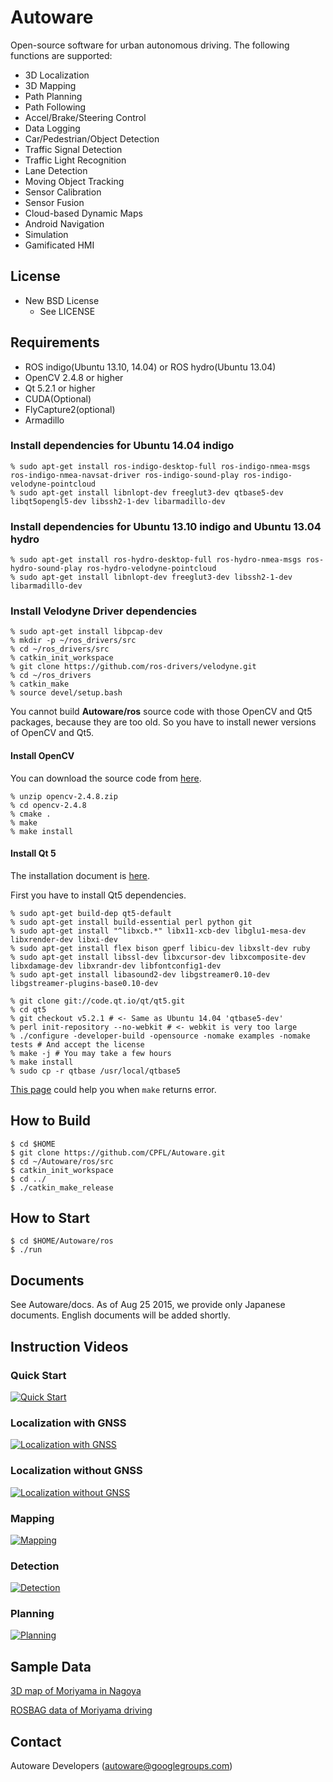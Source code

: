 # Autoware

Open-source software for urban autonomous driving. The following functions are supported:

- 3D Localization
- 3D Mapping
- Path Planning
- Path Following
- Accel/Brake/Steering Control
- Data Logging
- Car/Pedestrian/Object Detection
- Traffic Signal Detection
- Traffic Light Recognition
- Lane Detection
- Moving Object Tracking
- Sensor Calibration
- Sensor Fusion
- Cloud-based Dynamic Maps
- Android Navigation
- Simulation
- Gamificated HMI

## License

* New BSD License
    * See LICENSE

## Requirements

- ROS indigo(Ubuntu 13.10, 14.04) or ROS hydro(Ubuntu 13.04)
- OpenCV 2.4.8 or higher
- Qt 5.2.1 or higher
- CUDA(Optional)
- FlyCapture2(optional)
- Armadillo

### Install dependencies for Ubuntu 14.04 indigo

```
% sudo apt-get install ros-indigo-desktop-full ros-indigo-nmea-msgs ros-indigo-nmea-navsat-driver ros-indigo-sound-play ros-indigo-velodyne-pointcloud
% sudo apt-get install libnlopt-dev freeglut3-dev qtbase5-dev libqt5opengl5-dev libssh2-1-dev libarmadillo-dev
```

### Install dependencies for Ubuntu 13.10 indigo and Ubuntu 13.04 hydro

```
% sudo apt-get install ros-hydro-desktop-full ros-hydro-nmea-msgs ros-hydro-sound-play ros-hydro-velodyne-pointcloud
% sudo apt-get install libnlopt-dev freeglut3-dev libssh2-1-dev libarmadillo-dev
```

### Install Velodyne Driver dependencies 
```
% sudo apt-get install libpcap-dev
% mkdir -p ~/ros_drivers/src
% cd ~/ros_drivers/src 
% catkin_init_workspace
% git clone https://github.com/ros-drivers/velodyne.git
% cd ~/ros_drivers 
% catkin_make
% source devel/setup.bash
```

You cannot build **Autoware/ros** source code with those OpenCV and Qt5 packages,
because they are too old. So you have to install newer versions of OpenCV and Qt5.

#### Install OpenCV

You can download the source code from [here](http://sourceforge.net/projects/opencvlibrary/).

```
% unzip opencv-2.4.8.zip
% cd opencv-2.4.8
% cmake .
% make
% make install
```

#### Install Qt 5

The installation document is [here](http://qt-project.org/wiki/Building_Qt_5_from_Git).

First you have to install Qt5 dependencies.

```
% sudo apt-get build-dep qt5-default
% sudo apt-get install build-essential perl python git
% sudo apt-get install "^libxcb.*" libx11-xcb-dev libglu1-mesa-dev libxrender-dev libxi-dev
% sudo apt-get install flex bison gperf libicu-dev libxslt-dev ruby
% sudo apt-get install libssl-dev libxcursor-dev libxcomposite-dev libxdamage-dev libxrandr-dev libfontconfig1-dev
% sudo apt-get install libasound2-dev libgstreamer0.10-dev libgstreamer-plugins-base0.10-dev
```

```
% git clone git://code.qt.io/qt/qt5.git
% cd qt5
% git checkout v5.2.1 # <- Same as Ubuntu 14.04 'qtbase5-dev'
% perl init-repository --no-webkit # <- webkit is very too large
% ./configure -developer-build -opensource -nomake examples -nomake tests # And accept the license 
% make -j # You may take a few hours
% make install
% sudo cp -r qtbase /usr/local/qtbase5
```
[This page](http://code.qt.io/cgit/qt/qtbase.git/commit/?id=9d2edfe5248fce8b16693fad8304f94a1f101bab) could help you when `make` returns error.

## How to Build

```
$ cd $HOME
$ git clone https://github.com/CPFL/Autoware.git
$ cd ~/Autoware/ros/src
$ catkin_init_workspace
$ cd ../
$ ./catkin_make_release
```

## How to Start

```
$ cd $HOME/Autoware/ros
$ ./run
```

## Documents

See Autoware/docs. As of Aug 25 2015, we provide only Japanese documents. English documents will be added shortly.

## Instruction Videos

### Quick Start
[![Quick Start](http://img.youtube.com/vi/ztUtN3ZG6N8/0.jpg)](https://www.youtube.com/watch?v=ztUtN3ZG6N8)

### Localization with GNSS
[![Localization with GNSS](http://img.youtube.com/vi/5x3szHneHzM/0.jpg)](https://www.youtube.com/watch?v=5x3szHneHzM)

### Localization without GNSS
[![Localization without GNSS](http://img.youtube.com/vi/rbtdllALbCE/0.jpg)](https://www.youtube.com/watch?v=rbtdllALbCE)

### Mapping
[![Mapping](http://img.youtube.com/vi/hsX4HX_XBM4/0.jpg)](https://www.youtube.com/watch?v=hsX4HX_XBM4)

### Detection
[![Detection](http://img.youtube.com/vi/UcoYqGniIkE/0.jpg)](https://www.youtube.com/watch?v=UcoYqGniIkE)

### Planning
[![Planning](http://img.youtube.com/vi/QOrsC1P8nN0/0.jpg)](https://www.youtube.com/watch?v=QOrsC1P8nN0)

## Sample Data

[3D map of Moriyama in Nagoya](http://db3.ertl.jp/autoware/sample_data/sample_moriyama_data.tar.gz)

[ROSBAG data of Moriyama driving](http://db3.ertl.jp/autoware/sample_data/sample_moriyama_150324.tar.gz)

## Contact

Autoware Developers (<autoware@googlegroups.com>)
